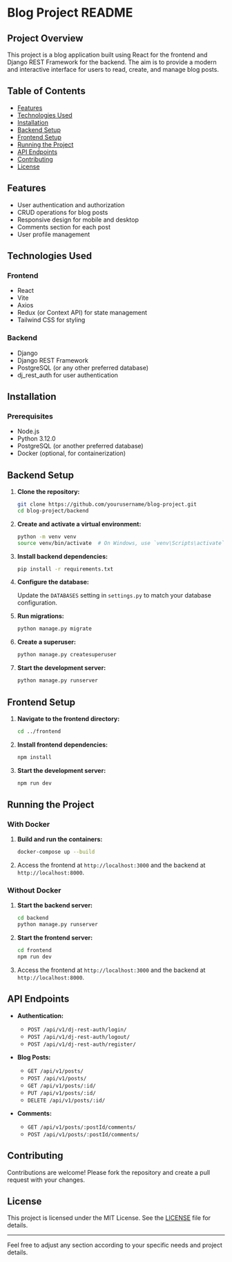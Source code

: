 # Blog Project README

## Project Overview

This project is a blog application built using React for the frontend and Django REST Framework for the backend. The aim is to provide a modern and interactive interface for users to read, create, and manage blog posts.

## Table of Contents

- [Features](#features)
- [Technologies Used](#technologies-used)
- [Installation](#installation)
- [Backend Setup](#backend-setup)
- [Frontend Setup](#frontend-setup)
- [Running the Project](#running-the-project)
- [API Endpoints](#api-endpoints)
- [Contributing](#contributing)
- [License](#license)

## Features

- User authentication and authorization
- CRUD operations for blog posts
- Responsive design for mobile and desktop
- Comments section for each post
- User profile management

## Technologies Used

### Frontend
- React
- Vite
- Axios
- Redux (or Context API) for state management
- Tailwind CSS for styling

### Backend
- Django
- Django REST Framework
- PostgreSQL (or any other preferred database)
- dj_rest_auth for user authentication

## Installation

### Prerequisites
- Node.js
- Python 3.12.0
- PostgreSQL (or another preferred database)
- Docker (optional, for containerization)

## Backend Setup

1. **Clone the repository:**

    ```sh
    git clone https://github.com/yourusername/blog-project.git
    cd blog-project/backend
    ```

2. **Create and activate a virtual environment:**

    ```sh
    python -m venv venv
    source venv/bin/activate  # On Windows, use `venv\Scripts\activate`
    ```

3. **Install backend dependencies:**

    ```sh
    pip install -r requirements.txt
    ```

4. **Configure the database:**

    Update the `DATABASES` setting in `settings.py` to match your database configuration.

5. **Run migrations:**

    ```sh
    python manage.py migrate
    ```

6. **Create a superuser:**

    ```sh
    python manage.py createsuperuser
    ```

7. **Start the development server:**

    ```sh
    python manage.py runserver
    ```

## Frontend Setup

1. **Navigate to the frontend directory:**

    ```sh
    cd ../frontend
    ```

2. **Install frontend dependencies:**

    ```sh
    npm install
    ```

3. **Start the development server:**

    ```sh
    npm run dev
    ```

## Running the Project

### With Docker

1. **Build and run the containers:**

    ```sh
    docker-compose up --build
    ```

2. Access the frontend at `http://localhost:3000` and the backend at `http://localhost:8000`.

### Without Docker

1. **Start the backend server:**

    ```sh
    cd backend
    python manage.py runserver
    ```

2. **Start the frontend server:**

    ```sh
    cd frontend
    npm run dev
    ```

3. Access the frontend at `http://localhost:3000` and the backend at `http://localhost:8000`.

## API Endpoints

- **Authentication:**
  - `POST /api/v1/dj-rest-auth/login/`
  - `POST /api/v1/dj-rest-auth/logout/`
  - `POST /api/v1/dj-rest-auth/register/`

- **Blog Posts:**
  - `GET /api/v1/posts/`
  - `POST /api/v1/posts/`
  - `GET /api/v1/posts/:id/`
  - `PUT /api/v1/posts/:id/`
  - `DELETE /api/v1/posts/:id/`

- **Comments:**
  - `GET /api/v1/posts/:postId/comments/`
  - `POST /api/v1/posts/:postId/comments/`

## Contributing

Contributions are welcome! Please fork the repository and create a pull request with your changes.

## License

This project is licensed under the MIT License. See the [LICENSE](LICENSE) file for details.

---

Feel free to adjust any section according to your specific needs and project details.
